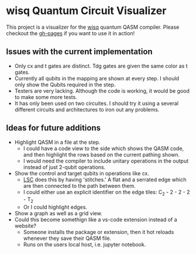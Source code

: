 # wisq Quantum Circuit Visualizer
This project is a visualizer for the [wisq](https://github.com/qqq-wisc/wisq/tree/main?tab=readme-ov-file) quantum QASM compiler. Please checkout the [gh-pages](https://psdecabooter.github.io/QC-Vis/) if you want to use it in action!

## Issues with the current implementation
* Only cx and t gates are distinct. Tdg gates are given the same color as t gates.
* Currently all qubits in the mapping are shown at every step. I should only show the Qubits required in the step.
* Testers are very lacking. Although the code is working, it would be good to make some more tests.
* It has only been used on two circuites. I should try it using a several different circuits and architectures to iron out any problems.

## Ideas for future additions
* Highlight QASM in a file at the step.
  * I could have a code view to the side which shows the QASM code, and then highlight the rows based on the current pathing shown.
  * I would need the compiler to include unitary operations in the output instead of just 2-qubit operations.
* Show the control and target qubits in operations like cx.
  * [LSC](https://latticesurgery.com/online-compiler) does this by having 'stitches.' A flat and a serrated edge which are then connected to the path between them.
  * I could either use an explicit identifier on the edge tiles: C<sub>2</sub> - 2 - 2 - 2 - T<sub>2</sub>
  * Or I could highlight edges.
* Show a graph as well as a grid view.
* Could this become somethign like a vs-code extension instead of a website?
  * Someone installs the package or extension, then it hot reloads whenever they save their QASM file.
  * Runs on the users local host, i.e. jupyter notebook.
